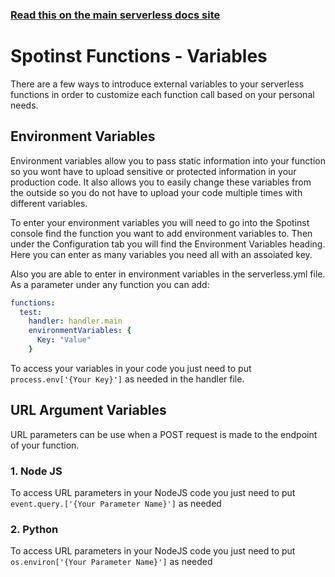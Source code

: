 <!--
title: Serverless Framework - Spotinst Functions Guide - Variables
menuText: Variables
menuOrder: 6
description: Different external variables and how to use them
layout: Doc
-->

<!-- DOCS-SITE-LINK:START automatically generated -->
### [Read this on the main serverless docs site](https://www.serverless.com/framework/docs/providers/spotinst/guide/variables)
<!-- DOCS-SITE-LINK:END -->

# Spotinst Functions - Variables

There are a few ways to introduce external variables to your serverless functions in order to customize each function call based on your personal needs. 

## Environment Variables

Environment variables allow you to pass static information into your function so you wont have to upload sensitive or protected information in your production code. It also allows you to easily change these variables from the outside so you do not have to upload your code multiple times with different variables. 

To enter your environment variables you will need to go into the Spotinst console find the function you want to add environment variables to. Then under the Configuration tab you will find the Environment Variables heading. Here you can enter as many variables you need all with an assoiated key.

Also you are able to enter in environment variables in the serverless.yml file. As a parameter under any function you can add:

```yml
functions:
  test:
    handler: handler.main
    environmentVariables: {
      Key: "Value"
    }
```

To access your variables in your code you just need to put `process.env['{Your Key}']` as needed in the handler file.

## URL Argument Variables

URL parameters can be use when a POST request is made to the endpoint of your function. 

### 1. Node JS

To access URL parameters in your NodeJS code you just need to put `event.query.['{Your Parameter Name}']` as needed

### 2. Python

To access URL parameters in your NodeJS code you just need to put `os.environ['{Your Parameter Name}']` as needed
